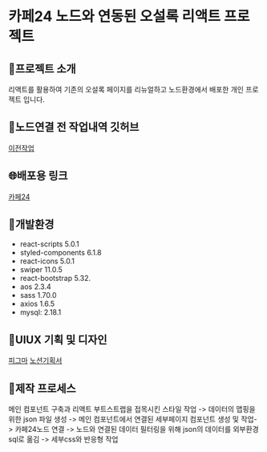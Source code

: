 # 카페24 노드와 연동된 오설록 리액트 프로젝트

## 🔗프로젝트 소개
리액트를 활용하여 기존의 오설록 페이지를 리뉴얼하고 노드환경에서 배포한 개인 프로젝트 입니다.

## 🔗노드연결 전 작업내역 깃허브
[이전작업](https://github.com/jiyy25/Osulloc_ReactPJ)

## 🌐배포용 링크
[카페24](http://jiyy.cafe24app.com/)

## 🔧개발환경
- react-scripts 5.0.1
- styled-components 6.1.8
- react-icons 5.0.1
- swiper 11.0.5
- react-bootstrap 5.32.
- aos 2.3.4
- sass 1.70.0
- axios 1.6.5
- mysql: 2.18.1

## 🎨UIUX 기획 및 디자인
[피그마](https://www.figma.com/file/9ZEb6ld0a6MygzIrLzKAvS/%EC%98%A4%EC%84%A4%EB%A1%9D?type=design&mode=design&t=4461XKgtAgPtWoOg-1)
[노션기획서](https://www.notion.so/jiyeonss/Hello-27b37e993b7347d2869f634f7781a207?p=de67734cb7094e8ba831993169abaa34&pm=c)

## 🔁제작 프로세스
메인 컴포넌트 구축과 리액트 부트스트랩을 접목시킨 스타일 작업 -> 데이터의 맵핑을 위한 json 파일 생성 -> 메인 컴포넌트에서 연결된 세부페이지 컴포넌트 생성 및 작업-> 카페24노드 연결 -> 노드와 연결된 데이터 필터링을 위해 json의 데이터를 외부환경 sql로 옮김 -> 세부css와 반응형 작업